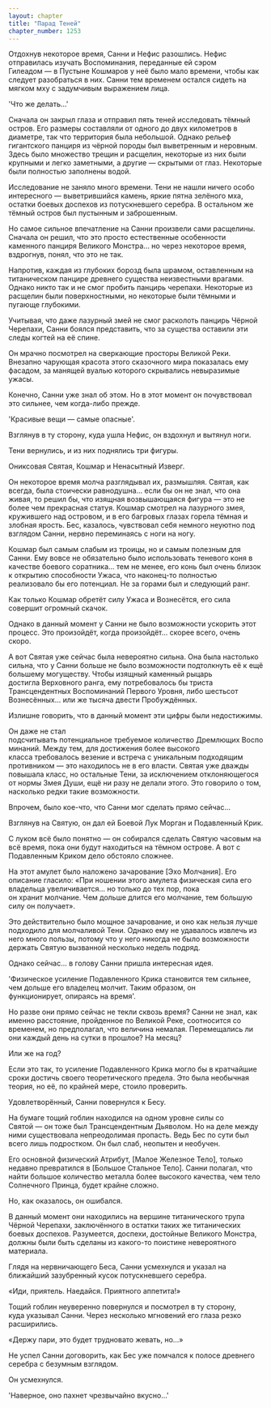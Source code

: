 ```yaml
---
layout: chapter
title: "Парад Теней"
chapter_number: 1253
---
```


Отдохнув некоторое время, Санни и Нефис разошлись. Нефис отправилась изучать Воспоминания, переданные ей сэром Гилеадом — в Пустыне Кошмаров у неё было мало времени, чтобы как следует разобраться в них. Санни тем временем остался сидеть на мягком мху с задумчивым выражением лица.

'Что же делать...'

Сначала он закрыл глаза и отправил пять теней исследовать тёмный остров. Его размеры составляли от одного до двух километров в диаметре, так что территория была небольшой. Однако рельеф гигантского панциря из чёрной породы был выветренным и неровным. Здесь было множество трещин и расщелин, некоторые из них были крупными и легко заметными, а другие — скрытыми от глаз. Некоторые были полностью заполнены водой.

Исследование не заняло много времени. Тени не нашли ничего особо интересного — выветрившийся камень, яркие пятна зелёного мха, остатки боевых доспехов из потускневшего серебра. В остальном же тёмный остров был пустынным и заброшенным.

Но самое сильное впечатление на Санни произвели сами расщелины. Сначала он решил, что это просто естественные особенности каменного панциря Великого Монстра... но через некоторое время, вздрогнув, понял, что это не так.

Напротив, каждая из глубоких борозд была шрамом, оставленным на титаническом панцире древнего существа неизвестными врагами. Однако никто так и не смог пробить панцирь черепахи. Некоторые из расщелин были поверхностными, но некоторые были тёмными и пугающе глубокими.

Учитывая, что даже лазурный змей не смог расколоть панцирь Чёрной Черепахи, Санни боялся представить, что за существа оставили эти следы когтей на её спине.

Он мрачно посмотрел на сверкающие просторы Великой Реки. Внезапно чарующая красота этого сказочного мира показалась ему фасадом, за манящей вуалью которого скрывались невыразимые ужасы.

Конечно, Санни уже знал об этом. Но в этот момент он почувствовал это сильнее, чем когда-либо прежде.

'Красивые вещи — самые опасные'.

Взглянув в ту сторону, куда ушла Нефис, он вздохнул и вытянул ноги.

Тени вернулись, и из них поднялись три фигуры.

Ониксовая Святая, Кошмар и Ненасытный Изверг.

Он некоторое время молча разглядывал их, размышляя. Святая, как всегда, была стоически равнодушна... если бы он не знал, что она живая, то решил бы, что изящная возвышающаяся фигура — это не более чем прекрасная статуя. Кошмар смотрел на лазурного змея, кружившего над островом, и в его багровых глазах горела тёмная и злобная ярость. Бес, казалось, чувствовал себя немного неуютно под взглядом Санни, нервно переминаясь с ноги на ногу.

Кошмар был самым слабым из троицы, но и самым полезным для Санни. Ему вовсе не обязательно было использовать теневого коня в качестве боевого соратника... тем не менее, его конь был очень близок к открытию способности Ужаса, что наконец-то полностью реализовало бы его потенциал. Не за горами был и следующий ранг.

Как только Кошмар обретёт силу Ужаса и Вознесётся, его сила совершит огромный скачок.

Однако в данный момент у Санни не было возможности ускорить этот процесс. Это произойдёт, когда произойдёт... скорее всего, очень скоро.

А вот Святая уже сейчас была невероятно сильна. Она была настолько сильна, что у Санни больше не было возможности подтолкнуть её к ещё большему могуществу. Чтобы изящный каменный рыцарь достигла Верховного ранга, ему потребовалось бы триста Трансцендентных Воспоминаний Первого Уровня, либо шестьсот Вознесённых... или же тысяча двести Пробуждённых.

Излишне говорить, что в данный момент эти цифры были недостижимы.

Он даже не стал подсчитывать потенциальное требуемое количество Дремлющих Воспоминаний. Между тем, для достижения более высокого класса требовалось везение и встреча с уникальным подходящим противником — это находилось не в его власти. Святая уже дважды повышала класс, но остальные Тени, за исключением отклоняющегося от нормы Змея Души, ещё ни разу не делали этого. Это говорило о том, насколько редки такие возможности.

Впрочем, было кое-что, что Санни мог сделать прямо сейчас...

Взглянув на Святую, он дал ей Боевой Лук Морган и Подавленный Крик.

С луком всё было понятно — он собирался сделать Святую часовым на всё время, пока они будут находиться на тёмном острове. А вот с Подавленным Криком дело обстояло сложнее.

На этот амулет было наложено зачарование [Эхо Молчания]. Его описание гласило: «При ношении этого амулета физическая сила его владельца увеличивается... но только до тех пор, пока он хранит молчание. Чем дольше длится его молчание, тем большую силу он получает».

Это действительно было мощное зачарование, и оно как нельзя лучше подходило для молчаливой Тени. Однако ему не удавалось извлечь из него много пользы, потому что у него никогда не было возможности держать Святую вызванной несколько недель подряд.

Однако сейчас... в голову Санни пришла интересная идея.

'Физическое усиление Подавленного Крика становится тем сильнее, чем дольше его владелец молчит. Таким образом, он функционирует, опираясь на время'.

Но разве они прямо сейчас не текли сквозь время? Санни не знал, как именно расстояние, пройденное по Великой Реке, соотносится со временем, но предполагал, что величина немалая. Перемещались ли они каждый день на сутки в прошлое? На месяц?

Или же на год?

Если это так, то усиление Подавленного Крика могло бы в кратчайшие сроки достичь своего теоретического предела. Это была необычная теория, но её, по крайней мере, стоило проверить.

Удовлетворённый, Санни повернулся к Бесу.

На бумаге тощий гоблин находился на одном уровне силы со Святой — он тоже был Трансцендентным Дьяволом. Но на деле между ними существовала непреодолимая пропасть. Ведь Бес по сути был всего лишь подростком. Он был слаб, неопытен и необучен.

Его основной физический Атрибут, [Малое Железное Тело], только недавно превратился в [Большое Стальное Тело]. Санни полагал, что найти большое количество металла более высокого качества, чем тело Солнечного Принца, будет крайне сложно.

Но, как оказалось, он ошибался.

В данный момент они находились на вершине титанического трупа Чёрной Черепахи, заключённого в остатки таких же титанических боевых доспехов. Разумеется, доспехи, достойные Великого Монстра, должны были быть сделаны из какого-то поистине невероятного материала.

Глядя на нервничающего Беса, Санни усмехнулся и указал на ближайший зазубренный кусок потускневшего серебра.

«Иди, приятель. Наедайся. Приятного аппетита!»

Тощий гоблин неуверенно повернулся и посмотрел в ту сторону, куда указывал Санни. Через несколько мгновений его глаза резко расширились.

«Держу пари, это будет трудновато жевать, но...»

Не успел Санни договорить, как Бес уже помчался к полосе древнего серебра с безумным взглядом.

Он усмехнулся.

'Наверное, оно пахнет чрезвычайно вкусно...'